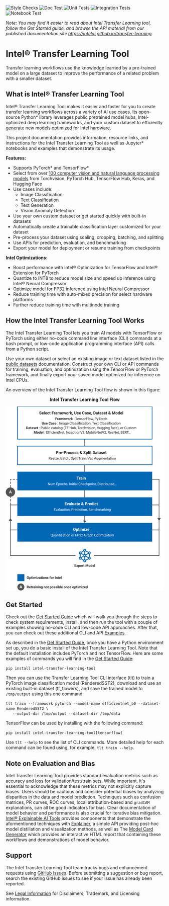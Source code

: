 ![Style Checks](https://github.com/intel-innersource/frameworks.ai.transfer-learning/actions/workflows/style-test.yaml/badge.svg)
![Doc Test](https://github.com/intel-innersource/frameworks.ai.transfer-learning/actions/workflows/docs-test.yaml/badge.svg)
![Unit Tests](https://github.com/intel-innersource/frameworks.ai.transfer-learning/actions/workflows/unittest.yaml/badge.svg)
![Integration Tests](https://github.com/intel-innersource/frameworks.ai.transfer-learning/actions/workflows/integration.yaml/badge.svg)
![Notebook Test](https://github.com/intel-innersource/frameworks.ai.transfer-learning/actions/workflows/notebook-test.yaml/badge.svg)

*Note: You may find it easier to read about Intel Transfer Learning tool, follow the Get
Started guide, and browse the API material from our published documentation site
https://intelai.github.io/transfer-learning.*

<!-- SkipBadges -->

# Intel® Transfer Learning Tool

Transfer learning workflows use the knowledge learned by a pre-trained model on
a large dataset to improve the performance of a related problem with a smaller
dataset.

## What is Intel® Transfer Learning Tool

Intel® Transfer Learning Tool makes it easier and faster for you to
create transfer learning workflows across a variety of AI use cases. Its
open-source Python\* library leverages public pretrained model hubs,
Intel-optimized deep learning frameworks, and your custom dataset to efficiently
generate new models optimized for Intel hardware.

This project documentation provides information, resource links, and instructions for the Intel
Transfer Learning Tool as well as Jupyter\* notebooks and examples that
demonstrate its usage.

**Features:**
* Supports PyTorch\* and TensorFlow\*
* Select from over [100 computer vision and natural language processing models](Models.md) from
  Torchvision, PyTorch Hub, TensorFlow Hub, Keras, and Hugging Face
* Use cases include:
  * Image Classification
  * Text Classification
  * Text Generation
  * Vision Anomaly Detection
* Use your own custom dataset or get started quickly with built-in datasets
* Automatically create a trainable classification layer customized for your dataset
* Pre-process your dataset using scaling, cropping, batching, and splitting
* Use APIs for prediction, evaluation, and benchmarking
* Export your model for deployment or resume training from checkpoints

**Intel Optimizations:**
* Boost performance with Intel® Optimization for TensorFlow and Intel® Extension for PyTorch
* Quantize to INT8 to reduce model size and speed up inference using Intel® Neural Compressor
* Optimize model for FP32 inference using Intel Neural Compressor
* Reduce training time with auto-mixed precision for select hardware platforms
* Further reduce training time with multinode training

## How the Intel Transfer Learning Tool Works

The Intel Transfer Learning Tool lets you train AI models with TensorFlow or
PyTorch using either no-code command line interface (CLI) commands at a bash
prompt, or low-code application programming interface (API) calls from a Python
script.

Use your own dataset or select an existing image or text dataset listed in the
[public datasets](DATASETS.md) documentation. Construct your own CLI or API commands for training, evaluation,
and optimization using the TensorFlow or PyTorch framework, and finally export
your saved model optimized for inference on Intel CPUs.

An overview of the Intel Transfer Learning Tool flow is shown in this
figure:

<p align="center"><b>Intel Transfer Learning Tool Flow</b></p>

<img alt="Intel Transfer Learning Tool Flow" title="Intel Transfer Learing Tool Flow" src="images/TLT-tool_flow.svg" width="600">

## Get Started

Check out the [Get Started Guide](GetStarted.md) which will walk you through the
steps to check system requirements, install, and then run the tool with a couple of
examples showing no-code CLI and low-code API approaches. After that, you can check out
these additional CLI and API [Examples](examples/README.md).

<!-- ExpandGetStarted-Start -->
As described in the [Get Started Guide](GetStarted.md), once you have a Python 
environment set up, you do a basic install of the Intel Transfer Learning
Tool. Note that the default installation includes PyTorch and not TensorFlow.
Here are some examples of commands you will find in the [Get Started Guide](GetStarted.md):

```
pip install intel-transfer-learning-tool
```

Then you can use the Transfer Learning Tool CLI interface (tlt) to train a
PyTorch image classification model (RenderedSST2), download and use an
existing built-in dataset (tf_flowers), and save the trained model to
`/tmp/output` using this one command:

```
tlt train --framework pytorch --model-name efficientnet_b0 --dataset-name RenderedSST2 \
   --output-dir /tmp/output --dataset-dir /tmp/data
```

TensorFlow can be used by installing with the following command:

```
pip install intel-transfer-learning-tool[tensorflow]
```

Use `tlt --help` to see the list of CLI commands.  More detailed help for each
command can be found using, for example, `tlt train --help`.

<!-- ExpandGetStarted-End -->

## Note on Evaluation and Bias

Intel Transfer Learning Tool provides standard evaluation metrics such as accuracy and loss for validation/test/train sets. While important, it's essential to acknowledge that these metrics may not explicitly capture biases. Users should be cautious and consider potential biases by analyzing disparities in the data and model prediction. Techniques such as confusion matrices, PR curves, ROC curves, local attribution-based and `gradCAM` explanations, can all be good indicators for bias. Clear documentation of model behavior and performance is also crucial for iterative bias mitigation. [Intel® Explainable AI Tools](https://github.com/IntelAI/intel-xai-tools/tree/main) provides components that demonstrate the aformentioned techniques with [Explainer](https://github.com/IntelAI/intel-xai-tools/tree/main/explainer), a simple API providing post-hoc model distillation and visualization methods, as well as The [Model Card Generator](https://github.com/IntelAI/intel-xai-tools/tree/main/model_card_gen) which provides an interactive HTML report that containing these workflows and demonstrations of model behavior.

## Support

The Intel Transfer Learning Tool team tracks bugs and enhancement requests using
[GitHub issues](https://github.com/IntelAI/transfer-learning-tool/issues). Before submitting a
suggestion or bug report, search the existing GitHub issues to see if your issue has already been reported.

See [Legal Information](Legal.md) for Disclaimers, Trademark, and Licensing information.
